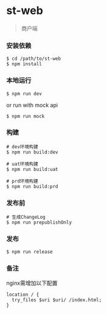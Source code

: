 # st-web

>商户端

### 安装依赖

```shell
$ cd /path/to/st-web
$ npm install
```

### 本地运行

```shell
$ npm run dev
```

or run with mock api
```shell
$ npm run mock
```

### 构建

```shell
# dev环境构建
$ npm run build:dev

# uat环境构建
$ npm run build:uat

# prd环境构建
$ npm run build:prd
```

### 发布前
```shell
# 生成ChangeLog
$ npm run prepublishOnly
```

### 发布
```shell
$ npm run release
```

### 备注
nginx需增加以下配置

```shell
location / {
  try_files $uri $uri/ /index.html;
}

```

